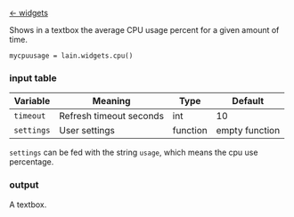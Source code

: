 [<- widgets](https://github.com/copycat-killer/lain/wiki/Widgets)

Shows in a textbox the average CPU usage percent for a given amount of time.

	mycpuusage = lain.widgets.cpu()

### input table

Variable | Meaning | Type | Default
--- | --- | --- | ---
`timeout` | Refresh timeout seconds | int | 10
`settings` | User settings | function | empty function

`settings` can be fed with the string `usage`, which means the cpu use percentage.

### output

A textbox.